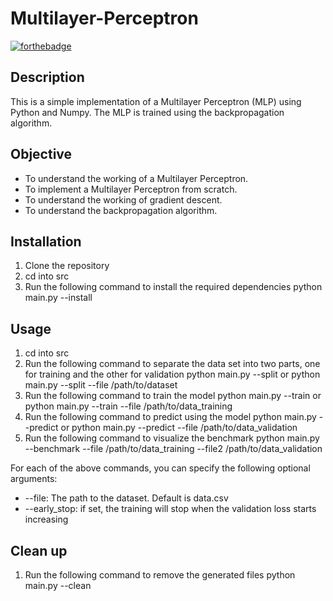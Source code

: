 # Multilayer-Perceptron
[![forthebadge](https://forthebadge.com/images/badges/made-with-python.svg)](https://forthebadge.com)

## Description
This is a simple implementation of a Multilayer Perceptron (MLP) using Python and Numpy. The MLP is trained using the backpropagation algorithm. 

## Objective
- To understand the working of a Multilayer Perceptron.
- To implement a Multilayer Perceptron from scratch.
- To understand the working of gradient descent.
- To understand the backpropagation algorithm.

## Installation
1. Clone the repository
2. cd into src
3. Run the following command to install the required dependencies
   python main.py --install

## Usage
1. cd into src
2. Run the following command to separate the data set into two parts, one for training and
   the other for validation
   python main.py --split or python main.py --split --file /path/to/dataset
3. Run the following command to train the model
   python main.py --train or python main.py --train --file /path/to/data_training
4. Run the following command to predict using the model
   python main.py --predict or python main.py --predict --file /path/to/data_validation
5. Run the following command to visualize the benchmark
   python main.py --benchmark --file /path/to/data_training --file2 /path/to/data_validation

For each of the above commands, you can specify the following optional arguments:
- --file: The path to the dataset. Default is data.csv
- --early_stop: if set, the training will stop when the validation loss starts increasing

## Clean up
1. Run the following command to remove the generated files
   python main.py --clean